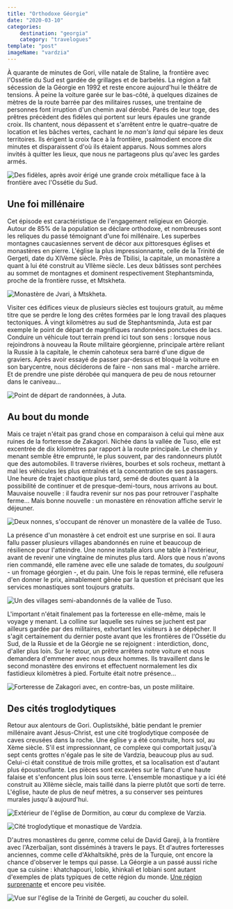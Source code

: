 ```yaml
---
title: "Orthodoxe Géorgie"
date: "2020-03-10"
categories:
    destination: "georgia"
    category: "travelogues"
template: "post"
imageName: "vardzia"
---
```


À quarante de minutes de Gori, ville natale de Staline, la
frontière avec l'Ossétie du Sud est gardée de grillages et de barbelés. La
région a fait sécession de la Géorgie en 1992 et reste encore aujourd'hui
le théâtre de tensions. À peine la voiture garée sur le bas-côté, à quelques 
dizaines de mètres de la route barrée par des militaires russes, une trentaine 
de personnes font irruption d'un chemin aval dérobé. Parés de leur toge, 
des prêtres précèdent des fidèles qui portent sur leurs épaules une grande croix.
Ils chantent, nous dépassent et s'arrêtent entre le quatre-quatre de location
et les bâches vertes, cachant le _no man's land_ qui sépare les deux territoires. 
Ils érigent la croix face à la frontière, psalmodient encore dix minutes et 
disparaissent d'où ils étaient apparus. Nous sommes alors invités à quitter 
les lieux, que nous ne partageons plus qu'avec les gardes armés.

![Des fidèles, après avoir érigé une grande croix métallique face à la frontière avec l'Ossétie du Sud.](../../../images/georgia/south-ossetian-border-faithful-2.jpg "Des fidèles orthodoxes")

## Une foi millénaire

Cet épisode est caractéristique de l'engagement religieux en Géorgie. Autour de 
85% de la population se déclare orthodoxe, et nombreuses sont les reliques du passé
témoignant d'une foi millénaire. Les superbes montagnes caucasiennes servent
de décor aux pittoresques églises et monastères en pierre. L'église la plus
impressionnante, celle de la Trinité de Gergeti, date du XIVème siècle. Près de 
Tbilisi, la capitale, un monastère a quant à lui été construit au
VIIème siècle. Les deux bâtisses sont perchées au sommet de montagnes et
dominent respectivement Stephantsminda, proche de la frontière russe, et
Mtskheta.

![Monastère de Jvari, à Mtskheta.](../../../images/georgia/mtskheta-monastery.jpg "Monastère de Jvari")

Visiter ces édifices vieux de plusieurs siècles est toujours gratuit, au même
titre que se perdre le long des crêtes formées par le long travail des plaques 
tectoniques. À vingt kilomètres au sud de Stephantsminda, Juta est par
exemple le point de départ de magnifiques randonnées ponctuées de lacs. Conduire un
véhicule tout terrain prend ici tout son sens : lorsque nous rejoindrons à
nouveau la Route militaire géorgienne, principale artère reliant la Russie à
la capitale, le chemin cahoteux sera barré d'une digue de graviers. Après
avoir essayé de passer par-dessus et bloqué la voiture en son barycentre, nous
déciderons de faire - non sans mal - marche arrière. Et de prendre une piste 
dérobée qui manquera de peu de nous retourner dans le caniveau...

![Point de départ de randonnées, à Juta.](../../../images/georgia/juta.jpg "Juta")

## Au bout du monde

Mais ce trajet n'était pas grand chose en comparaison à celui qui mène aux ruines 
de la forteresse de Zakagori. Nichée dans la vallée de Tuso, elle est excentrée
de dix kilomètres par rapport à la route principale. Le chemin y menant semble
être emprunté, le plus souvent, par des randonneurs plutôt que des automobiles. 
Il traverse rivières, bourbes et sols rocheux, mettant à mal les véhicules les
plus entraînés et la concentration de ses passagers. Une heure de trajet
chaotique plus tard, semé de doutes quant à la possibilité de continuer et de
presque-demi-tours, nous arrivons au bout. Mauvaise nouvelle : il faudra
revenir sur nos pas pour retrouver l'asphalte ferme... Mais bonne nouvelle : un 
monastère en rénovation affiche servir le déjeuner.

![Deux nonnes, s'occupant de rénover un monastère de la vallée de Tuso.](../../../images/georgia/tuso-monastery.jpg "Un monastère")

La présence d'un monastère à cet endroit est une surprise en soi. Il aura fallu 
passer plusieurs villages abandonnés en ruine et beaucoup de résilience pour
l'atteindre. Une nonne installe alors une table à l'extérieur, avant de revenir
une vingtaine de minutes plus tard. Alors que nous n'avons rien commandé, elle 
ramène avec elle une salade de tomates, du _soulgouni_ - un fromage géorgien -, 
et du pain. Une fois le repas terminé, elle refusera d'en donner le prix, 
aimablement gênée par la question et précisant que les services monastiques 
sont toujours gratuits.

![Un des villages semi-abandonnés de la vallée de Tuso.](../../../images/georgia/tuso-village.jpg "Un village semi-abandonné")

L'important n'était finalement pas la forteresse en elle-même, mais le voyage
y menant. La colline sur laquelle ses ruines se juchent est par ailleurs gardée
par des militaires, exhortant les visiteurs à se dépêcher. Il s'agit 
certainement du dernier poste avant que les frontières de l'Ossétie du Sud, de
la Russie et de la Géorgie ne se rejoignent : interdiction, donc, d'aller plus
loin. Sur le retour, un prêtre arrêtera notre voiture et nous demandera
d'emmener avec nous deux hommes. Ils travaillent dans le second monastère 
des environs et effectuent normalement les dix fastidieux kilomètres à pied.
Fortuite était notre présence...

![Forteresse de Zakagori avec, en contre-bas, un poste militaire.](../../../images/georgia/tuso-fortress.jpg "Forteresse de Zakagori")

## Des cités troglodytiques

Retour aux alentours de Gori. Ouplistsikhé, bâtie pendant le premier
millénaire avant Jésus-Christ, est une cité troglodytique composée de caves
creusées dans la roche. Une église y a été construite, hors sol, au Xème siècle.
S'il est impressionnant, ce complexe qui comportait jusqu'à sept cents grottes
n'égale pas le site de Vardzia, beaucoup plus au sud. Celui-ci était constitué
de trois mille grottes, et sa localisation est d'autant plus époustouflante.
Les pièces sont excavées sur le flanc d'une haute falaise et s'enfoncent plus loin
sous terre. L'ensemble monastique y a ici été construit au XIIème siècle, mais
taillé dans la pierre plutôt que sorti de terre. L'église, haute de plus
de neuf mètres, a su conserver ses peintures murales jusqu'à aujourd'hui.

![Extérieur de l'église de Dormition, au cœur du complexe de Varzia.](../../../images/georgia/vardzia.jpg "Église de Dormition")

![Cité troglodytique et monastique de Vardzia.](../../../images/georgia/vardzia-2.jpg "Vardzia")

D'autres monastères du genre, comme celui de David Gareji, à la frontière avec
l'Azerbaïjan, sont disséminés à travers le pays. Et d'autres forteresses anciennes, 
comme celle d'Akhaltsikhé, près de la Turquie, ont encore la chance d'observer
le temps qui passe. La Géorgie a un passé aussi riche que sa cuisine :
khatchapouri, lobio, khinkali et lobiani sont autant d'exemples de plats
typiques de cette région du monde.
[Une région surprenante](/fr/en-géorgie-abandonnée) et encore peu visitée.

![Vue sur l'église de la Trinité de Gergeti, au coucher du soleil.](../../../images/georgia/stepansminda-monastery.jpg "Église de la Trinité de Gergeti")
